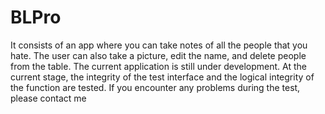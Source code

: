 # BLPro
It consists of an app where you can take notes of all the people that you hate. The user can also take a picture, edit the name, and delete people from the table. The current application is still under development. At the current stage, the integrity of the test interface and the logical integrity of the function are tested. If you encounter any problems during the test, please contact me
